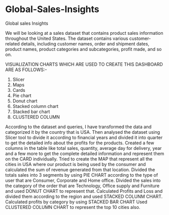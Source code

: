 # Global-Sales-Insights
Global sales Insights

We will be looking at a sales dataset that contains product sales information throughout the United States. The dataset contains various customer-related details, including customer names, order and shipment dates, product names, product categories and subcategories, profit made, and so on.

VISUALIZATION CHARTS WHICH ARE USED TO CREATE THIS DASHBOARD ARE AS FOLLOWS:-
1.	Slicer
2.	Maps
3.	Cards
4.	Pie chart
5.	Donut chart
6.	Stacked column chart
7.	Stacked bar chart
8.	CLUSTERED COLUMN

According to the dataset and queries, I have transformed the data and categorized it by the country that is USA. Then analysed the dataset using Slicer tool to divide it according to financial years and divided it into quarter to get the detailed info about the profits for the products. 
Created a few columns in the table like total sales, quantity, average day for delivery, year and a few more to get the complete detailed information and represent them on the CARD individually. Tried to create the MAP that represent all the cities in USA where our product is being used by the consumer and calculated the sum of revenue generated from that location. 
Divided the totals sales into 3 segments by using PIE CHART according to the type of user that are Consumer, Corporate and Home office.
Divided the sales into the category of the order that are Technology, Office supply and Furniture and used DONUT CHART to represent that.
Calculated Profits and Loss and divided them according to the region and used STACKED COLUNM CHART.
Calculated profits by category by using STACKED BAR CHART
Used CLUSTERED COLUMN CHART to represent the top 10 cities also.

